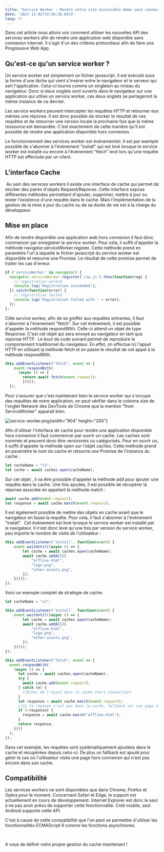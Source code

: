 ```yaml
---
title: "Service Worker : Rendre votre site accessible même sans connexion !"
date: '2017-12-02T14:58:36.047Z'
lang: fr
---
```

Dans cet article nous allons voir comment utiliser les nouvelles API des
services workers afin de rendre une application web disponible sans
connexion internet. Il s'agit d'un des critères primordiaux afin de
faire une Progressive Web App. 

Qu'est-ce qu'un service worker ?
----------------------------------

Un service worker est simplement un fichier javascript. Il est exécuté
sous la forme d'une tâche qui vient s'insérer entre le navigateur et
le serveur qui sert l'application. Celui-ci tourne comme un singleton
au niveau du navigateur. Donc si deux onglets sont ouverts dans le
navigateur sur une application qui utilise un service worker, ces deux
onglets se partageront la même instance de ce dernier.

Les service workers peuvent intercepter les requêtes HTTP et retourner
eux mêmes une réponse. Il est donc possible de stocker le résultat de
ces requêtes et de retourner une version locale la prochaine fois que la
même ressource est demandée. C'est exactement de cette manière qu'il
est possible de rendre une application disponible hors connexion.

Le fonctionnement des services worker est événementiel. Il est par
exemple possible de s'abonner à l'événement "install" qui est levé
lorsque le service worker est installé ou encore à l'événement
"fetch" levé lors qu'une requête HTTP est effectuée par un client. 

L'interface Cache 
-------------------

 Au sein des services workers il existe une interface de cache qui
permet de stocker des paires d'objets Request/Reponse. Cette interface
expose différentes méthodes permettant d'ajouter, supprimer, mettre à
jour ou tester l'existence d'une requête dans le cache. Mais
l'implémentation de la gestion de la mise à jour du cache ou de sa
durée de vie est à la charge du développeur.

Mise en place
-------------

Afin de rendre disponible une application web hors connexion il faut
donc commencer par enregistrer le service worker. Pour cela, il suffit
d'appeler la méthode navigator.serviceWorker.register. Cette méthode
prend en paramètre l'url à laquelle le fichier javascript du service
worker est disponible et retourne une Promise. Le résultat de cette
promise permet de traiter les cas d'erreur.

``` javascript
if ('serviceWorker' in navigator) {
  navigator.serviceWorker.register('/sw.js').then(function(reg) {
    // registration worked
    console.log('Registration succeeded');
  }).catch(function(error) {
    // registration failed
    console.log('Registration failed with ' + error);
  });
};
```

Côté service worker, afin de se greffer aux requêtes entrantes, il faut
s'abonner à l'évenement "fetch". Sur cet événement, il est possible
d'appeler la méthode respondWith. Celle-ci attend un objet de type
Response. C'est cet objet qui sera envoyé au navigateur en tant que
reponse HTTP.  Le bout de code suivant permet de reproduire le
comportement traditionnel du navigateur. En effet, on effectue ici
l'appel HTTP en utilisant la méthode fetch et on passe le résultat de
cet appel à la méthode respondWith.

``` javascript
this.addEventListener("fetch", event => {
    event.respondWith(
      (async () => {
        return await fetch(event.request);
        })());
  });
```

Pour s'assurer que c'est maintenant bien le service worker qui
s'occupe des requêtes de notre application, on peut vérifier dans le
colonne size de l'onglet Network des DevTools de Chrome que la mention
"from ServiceWorker" apparait bien.

![service-worker.png](https://infiniteblogs.blob.core.windows.net:443/medias/f45edef4-3d7e-4f79-8ccd-6e1b45e3d075_service-worker.png){width="904"
height="200"}

Afin d'utiliser l'interface de cache pour rendre une application
disponible hors connexion il faut commencer par ouvrir un cache. Les
caches sont nommés et peuvent donc être versionnés ou catégorisés. Pour
en ouvrir un, il suffit d'appeler la méthode open sur l'objet caches.
Cette méthode prend en paramètre le nom du cache et retourne une Promise
de l'instance du cache : 

``` javascript
let cacheName = "v1";
let cache = await caches.open(cacheName);
```

Sur cet objet , il va être prossible d'appeler la méthode add pour
ajouter une requête dans le cache. Une fois ajoutée, il est possible de
récupérer la réponse associée en appelant la méthode match : 

``` javascript
await cache.add(event.request);
let response = await cache.match(event.request);
```

Il est également possible de mettre des objets en cache avant que le
navigateur en fasse la requête. Pour cela, il faut s'abonner à
l'événement "install".  Cet événement est levé lorsque le service
worker est installé par le navigateur. Il n'est donc levé qu'une fois
par version du service worker, peu importe le nombre de visite de
l'utilisateur :

``` javascript
this.addEventListener('install', function(event) {
    event.waitUntil((async () => {
        let cache = await caches.open(cacheName);
        await cache.addAll([
            "offline.html",
            "logo.png",
            "other-assets.png",
        ]);
    })());
});
```

Voici un exemple complet de stratégie de cache:  

``` javascript
let cacheName = "v1";

this.addEventListener('install', function(event) {
    event.waitUntil((async () => {
        let cache = await caches.open(cacheName);
        await cache.addAll([
            "offline.html",
            "logo.png",
            "other-assets.png",
        ]);
    })());
});

this.addEventListener("fetch", event => {
  event.respondWith(
    (async () => {
      let cache = await caches.open(cacheName);
      try {
        await cache.add(event.request);
      } catch (e) {
        //Echec de l'ajout dans le cache (hors connection)
      }
      let response = await cache.match(event.request);
      //Si la réponse n'est pas dans le cache, fallback sur une page d'information
      if (!response) {
        response = await cache.match("offline.html");
      }
      return response;
    })()
  );
});
```

Dans cet exemple, les requêtes sont systèmatiquement ajoutées dans le
cache et récupérées depuis celui-ci. De plus un fallback est ajouté pour
gérer le cas où l'utilisateur visite une page hors connexion qui n'est
pas encore dans son cache.

Compatibilité
-------------

Les services workers ne sont disponibles que dans Chrome, Firefox et
Opéra pour le moment. Concernant Safari et Edge, le support est
actuellement en cours de développement. Internet Explorer est donc le
seul à ne pas avoir prévu de supporter cette fonctionnalité. Coté
mobile, seul Android supporte cette API.

C'est à cause de cette compatibilité que l'on peut se permettre
d'utiliser les fonctionnalités ECMAScript 6 comme les fonctions
asynchrones. 

 

A vous de définir votre propre gestion du cache maintenant !

 